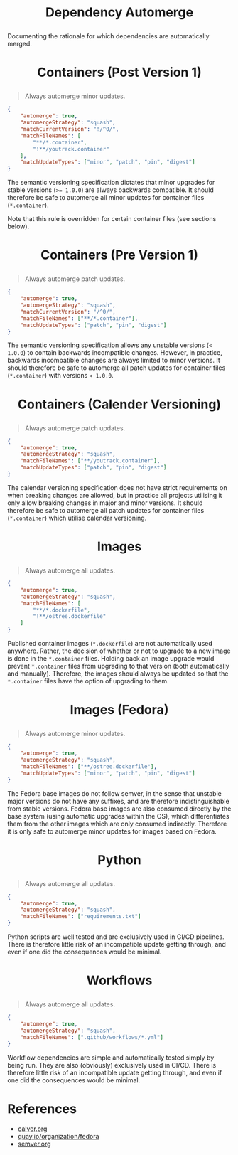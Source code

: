 <!-- This is free and unencumbered software released into the public domain -->

# <p align=center>Dependency Automerge

Documenting the rationale for which dependencies are automatically merged.

# <p align=center>Containers (Post Version 1)

> Always automerge minor updates.

```json
{
	"automerge": true,
	"automergeStrategy": "squash",
	"matchCurrentVersion": "!/^0/",
	"matchFileNames": [
		"**/*.container",
		"!**/youtrack.container"
	],
	"matchUpdateTypes": ["minor", "patch", "pin", "digest"]
}
```

The semantic versioning specification dictates that minor upgrades for stable
versions (`>= 1.0.0`) are always backwards compatible. It should therefore be
safe to automerge all minor updates for container files (`*.container`).

Note that this rule is overridden for certain container files (see sections
below).

# <p align=center>Containers (Pre Version 1)

> Always automerge patch updates.

```json
{
	"automerge": true,
	"automergeStrategy": "squash",
	"matchCurrentVersion": "/^0/",
	"matchFileNames": ["**/*.container"],
	"matchUpdateTypes": ["patch", "pin", "digest"]
}
```

The semantic versioning specification allows any unstable versions (`< 1.0.0`)
to contain backwards incompatible changes. However, in practice, backwards
incompatible changes are always limited to minor versions. It should therefore
be safe to automerge all patch updates for container files (`*.container`) with
versions `< 1.0.0`.

# <p align=center>Containers (Calender Versioning)

> Always automerge patch updates.

```json
{
	"automerge": true,
	"automergeStrategy": "squash",
	"matchFileNames": ["**/youtrack.container"],
	"matchUpdateTypes": ["patch", "pin", "digest"]
}
```

The calendar versioning specification does not have strict requirements on when
breaking changes are allowed, but in practice all projects utilising it only
allow breaking changes in major and minor versions. It should therefore be safe
to automerge all patch updates for container files (`*.container`) which utilise
calendar versioning.

# <p align=center>Images

> Always automerge all updates.

```json
{
	"automerge": true,
	"automergeStrategy": "squash",
	"matchFileNames": [
		"**/*.dockerfile",
		"!**/ostree.dockerfile"
	]
}
```

Published container images (`*.dockerfile`) are not automatically used anywhere.
Rather, the decision of whether or not to upgrade to a new image is done in the
`*.container` files. Holding back an image upgrade would prevent `*.container`
files from upgrading to that version (both automatically and manually).
Therefore, the images should always be updated so that the `*.container` files
have the option of upgrading to them.

# <p align=center>Images (Fedora)

> Always automerge minor updates.

```json
{
	"automerge": true,
	"automergeStrategy": "squash",
	"matchFileNames": ["**/ostree.dockerfile"],
	"matchUpdateTypes": ["minor", "patch", "pin", "digest"]
}
```

The Fedora base images do not follow semver, in the sense that unstable major
versions do not have any suffixes, and are therefore indistinguishable from
stable versions. Fedora base images are also consumed directly by the base
system (using automatic upgrades within the OS), which differentiates them from
the other images which are only consumed indirectly. Therefore it is only safe
to automerge minor updates for images based on Fedora.

# <p align=center>Python

> Always automerge all updates.

```json
{
	"automerge": true,
	"automergeStrategy": "squash",
	"matchFileNames": ["requirements.txt"]
}
```

Python scripts are well tested and are exclusively used in CI/CD pipelines.
There is therefore little risk of an incompatible update getting through, and
even if one did the consequences would be minimal.

# <p align=center>Workflows

> Always automerge all updates.

```json
{
	"automerge": true,
	"automergeStrategy": "squash",
	"matchFileNames": [".github/workflows/*.yml"]
}
```

Workflow dependencies are simple and automatically tested simply by being run.
They are also (obviously) exclusively used in CI/CD. There is therefore little
risk of an incompatible update getting through, and even if one did the
consequences would be minimal.

# References

- [calver.org](https://calver.org)
- [quay.io/organization/fedora](https://quay.io/organization/fedora)
- [semver.org](https://semver.org)
